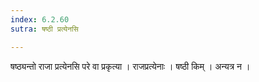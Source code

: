```yaml
---
index: 6.2.60
sutra: षष्ठी प्रत्येनसि

---
```

 षष्ठ्यन्तो राजा प्रत्येनसि परे वा प्रकृत्या । राजप्रत्येनाः । षष्ठी किम् । अन्यत्र न ।